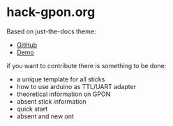# hack-gpon.org


Based on just-the-docs theme:
- [GitHub](https://github.com/just-the-docs/just-the-docs) 
- [Demo](https://just-the-docs.github.io/just-the-docs/)


if you want to contribute there is something to be done:

- a unique template for all sticks
- how to use arduino as TTL/UART adapter
- theoretical information on GPON
- absent stick information
- quick start
- absent and new ont